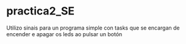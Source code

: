 # practica2_SE

Utilizo sinais para un programa simple con tasks que se encargan de encender e apagar os leds ao pulsar un botón
